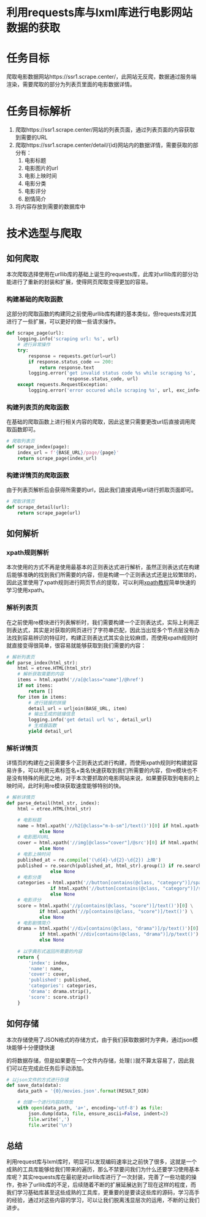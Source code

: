 # 利用requests库与lxml库进行电影网站数据的获取

# 任务目标

爬取电影数据网站https://ssr1.scrape.center/，此网站无反爬，数据通过服务端渲染，需要爬取的部分为列表页里面的电影数据详情。

# 任务目标解析

1. 爬取https://ssr1.scrape.center/网站的列表页面，通过列表页面的内容获取到需要的URL
2. 爬取https://ssr1.scrape.center/detail/{id}网站内的数据详情，需要获取的部分有：
   1. 电影标题
   2. 电影图片的url
   3. 电影上映时间
   4. 电影分类
   5. 电影评分
   6. 剧情简介
3. 将内容存放到需要的数据库中

# 技术选型与爬取

## 如何爬取

本次爬取选择使用在urllib库的基础上诞生的requests库，此库对urllib库的部分功能进行了重新的封装和扩展，使得网页爬取变得更加的容易。

### 构建基础的爬取函数

这部分的爬取函数的构建同之前使用urllib库构建的基本类似，但requests库对其进行了一些扩展，可以更好的做一些请求操作。

```python
def scrape_page(url):
    logging.info('scraping url: %s', url)
    # 进行异常操作
    try:
        response = requests.get(url=url)
        if response.status_code == 200:
            return response.text
        logging.error('get invalid status code %s while scraping %s',
                      response.status_code, url)
    except requests.RequestException:
        logging.error('error occured while scraping %s', url, exc_info=True)
```

### 构建列表页的爬取函数

在基础的爬取函数上进行相关内容的爬取，因此这里只需要更改url后直接调用爬取函数即可。

```python
# 爬取列表页
def scrape_index(page):
    index_url = f'{BASE_URL}/page/{page}'
    return scrape_page(index_url)
```

### 构建详情页的爬取函数

由于列表页解析后会获得所需要的url，因此我们直接调用url进行抓取页面即可。

```python
# 爬取详情页
def scrape_detail(url):
    return scrape_page(url)
```

## 如何解析

### xpath规则解析

本次使用的方式不再是使用最基本的正则表达式进行解析，虽然正则表达式在构建后能够准确的找到我们所需要的内容，但是构建一个正则表达式还是比较繁琐的，因此这里使用了xpath规则进行网页节点的提取，可以利用[xpath教程](https://www.w3school.com.cn/xpath/index.asp)简单快速的学习使用xpath。

### 解析列表页

在之前使用re模块进行列表解析时，我们需要构建一个正则表达式，实际上利用正则表达式，其实是对获取的网页进行了字符串匹配，因此当出现多个节点层没有办法找到容易辨识的特征时，构建正则表达式其实会比较麻烦，而使用xpath规则时就直接变得很简单，很容易就能够获取到我们需要的内容：

```python
# 解析列表页
def parse_index(html_str):
    html = etree.HTML(html_str)
    # 解析获取需要的内容
    items = html.xpath('//a[@class="name"]/@href')
    if not items:
        return []
    for item in items:
        # 进行链接的拼接
        detail_url = urljoin(BASE_URL, item)
        # 输出生成的链接信息
        logging.info('get detail url %s', detail_url)
        # 生成器函数
        yield detail_url
```

### 解析详情页

详情页的构建在之前需要多个正则表达式进行构建，而使用xpath规则时构建就容易许多，可以利用元素标签名+类名快速获取到我们所需要的内容，但re模块也不是没有特殊的用武之地，对于本次要抓取的电影网站来说，如果要获取到电影的上映时间，此时利用re模块获取速度能够特别的快。

```python
# 解析详情页
def parse_detail(html_str, index):
    html = etree.HTML(html_str)

    # 电影标题
    name = html.xpath('//h2[@class="m-b-sm"]/text()')[0] if html.xpath('//h2[@class="m-b-sm"]/text()') \
            else None
    # 电影图片URL
    cover = html.xpath('//img[@class="cover"]/@src')[0] if html.xpath('//img[@class="cover"]/@src') \
            else None
    # 电影上映时间
    published_at = re.compile('(\d{4}-\d{2}-\d{2}) 上映')
    published = re.search(published_at, html_str).group(1) if re.search(published_at, html_str) \
                else None
    # 电影分类
    categories = html.xpath('//button[contains(@class, "category")]/span/text()') \
                if html.xpath('//button[contains(@class, "category")]/span/text()') \
                else None
    # 电影评分
    score = html.xpath('//p[contains(@class, "score")]/text()')[0] \
            if html.xpath('//p[contains(@class, "score")]/text()') \
            else None
    # 电影剧情简介
    drama = html.xpath('//div[contains(@class, "drama")]/p/text()')[0] \
            if html.xpath('//div[contains(@class, "drama")]/p/text()') \
            else None
    
    # 以字典形式返回所需要的内容
    return {
        'index': index,
        'name': name,
        'cover': cover,
        'published': published,
        'categories': categories,
        'drama': drama.strip(),
        'score': score.strip()
    }
```

## 如何存储

本次存储使用了JSON格式的存储方式，由于我们获取数据时为字典，通过json模块能够十分便捷快速

的将数据存储，但是如果要在一个文件内存储，处理`[]`就不算太容易了，因此我们可以在完成此任务后手动添加。

```python
# 以json文件的方式进行存储
def save_data(data):
    data_path = '{0}/movies.json'.format(RESULT_DIR)

    # 创建一个进行内容的存放
    with open(data_path, 'a+', encoding='utf-8') as file:
        json.dump(data, file, ensure_ascii=False, indent=2)
        file.write(',')
        file.write('\n')
```

## 总结

利用request库与lxml库时，明显可以发现编码速率比之前快了很多，这就是一个成熟的工具库能够给我们带来的遍历，那么不禁要问我们为什么还要学习使用基本库呢？其实requests库在最初是对urllib库进行了一次封装，完善了一些功能的操作，弥补了urllib库的不足，后续随着不断的扩展延展达到了现在这样的程度，而我们学习基础库甚至这些成熟的工具库，更重要的是要读这些库的源码，学习高手的经验，通过对这些内容的学习，可以让我们脱离浅显层次的运用，不断的让我们进步。